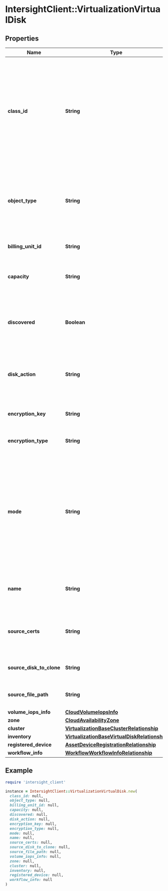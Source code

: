 # IntersightClient::VirtualizationVirtualDisk

## Properties

| Name | Type | Description | Notes |
| ---- | ---- | ----------- | ----- |
| **class_id** | **String** | The fully-qualified name of the instantiated, concrete type. This property is used as a discriminator to identify the type of the payload when marshaling and unmarshaling data. | [default to &#39;virtualization.VirtualDisk&#39;] |
| **object_type** | **String** | The fully-qualified name of the instantiated, concrete type. The value should be the same as the &#39;ClassId&#39; property. | [default to &#39;virtualization.VirtualDisk&#39;] |
| **billing_unit_id** | **String** | Billing rate for this resource. | [optional] |
| **capacity** | **String** | Disk capacity to be provided with units example - 10Gi. | [optional] |
| **discovered** | **Boolean** | Flag to indicate whether the configuration is created from inventory object. | [optional][readonly] |
| **disk_action** | **String** | Action to perform on the disk example resize, shrink, defragment etc. | [optional][readonly] |
| **encryption_key** | **String** | Encryption key used if volume is encrypted. | [optional] |
| **encryption_type** | **String** | Encryption method used to encrypt the volume. | [optional] |
| **mode** | **String** | File mode of the disk  example - Filesystem, Block. * &#x60;Block&#x60; - It is a Block virtual disk. * &#x60;Filesystem&#x60; - It is a File system virtual disk. * &#x60;&#x60; - Disk mode is either unknown or not supported. | [optional][default to &#39;Block&#39;] |
| **name** | **String** | Name of the storage disk. Name must be unique within a Datastore. | [optional] |
| **source_certs** | **String** | Base64 encoded CA certificates of the https source to check against. | [optional] |
| **source_disk_to_clone** | **String** | Source disk from which the content is copied. | [optional] |
| **source_file_path** | **String** | Image path used to import on the created disk. | [optional] |
| **volume_iops_info** | [**CloudVolumeIopsInfo**](CloudVolumeIopsInfo.md) |  | [optional] |
| **zone** | [**CloudAvailabilityZone**](CloudAvailabilityZone.md) |  | [optional] |
| **cluster** | [**VirtualizationBaseClusterRelationship**](VirtualizationBaseClusterRelationship.md) |  | [optional] |
| **inventory** | [**VirtualizationBaseVirtualDiskRelationship**](VirtualizationBaseVirtualDiskRelationship.md) |  | [optional] |
| **registered_device** | [**AssetDeviceRegistrationRelationship**](AssetDeviceRegistrationRelationship.md) |  | [optional] |
| **workflow_info** | [**WorkflowWorkflowInfoRelationship**](WorkflowWorkflowInfoRelationship.md) |  | [optional] |

## Example

```ruby
require 'intersight_client'

instance = IntersightClient::VirtualizationVirtualDisk.new(
  class_id: null,
  object_type: null,
  billing_unit_id: null,
  capacity: null,
  discovered: null,
  disk_action: null,
  encryption_key: null,
  encryption_type: null,
  mode: null,
  name: null,
  source_certs: null,
  source_disk_to_clone: null,
  source_file_path: null,
  volume_iops_info: null,
  zone: null,
  cluster: null,
  inventory: null,
  registered_device: null,
  workflow_info: null
)
```

